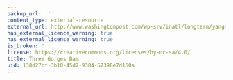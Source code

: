```yaml
---
backup_url: ''
content_type: external-resource
external_url: http://www.washingtonpost.com/wp-srv/inatl/longterm/yangtze/stories/facts.htm
has_external_licence_warning: true
has_external_license_warning: true
is_broken: ''
license: https://creativecommons.org/licenses/by-nc-sa/4.0/
title: Three Gorges Dam
uid: 138d27bf-3b10-45d7-9384-57398e7d160a
---
```

